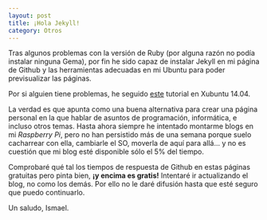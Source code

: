```yaml
---
layout: post
title: ¡Hola Jekyll!
category: Otros
---
```


Tras algunos problemas con la versión de Ruby (por alguna razón no podía instalar ninguna Gema), por fin he sido capaz de instalar Jekyll en mi página de Github y las herramientas adecuadas en mi Ubuntu para poder previsualizar las páginas.

Por si alguien tiene problemas, he seguido [este](http://digitaldrummerj.me/blogging-on-github-part-10-installing-jekyll-on-linux/) tutorial en Xubuntu 14.04.

La verdad es que apunta como una buena alternativa para crear una página personal en la que hablar de asuntos de programación, informática, e incluso otros temas. Hasta ahora siempre he intentado montarme blogs en mi *Raspberry Pi*, pero no han persistido más de una semana porque suelo cacharrear con ella, cambiarle el SO, moverla de aquí para allá... y no es cuestión que mi blog esté disponible sólo el 5% del tiempo.

Comprobaré qué tal los tiempos de respuesta de Github en estas páginas gratuitas pero pinta bien, **¡y encima es gratis!** Intentaré ir actualizando el blog, no como los demás. Por ello no le daré difusión hasta que esté seguro que puedo continuarlo.

Un saludo,
Ismael.
